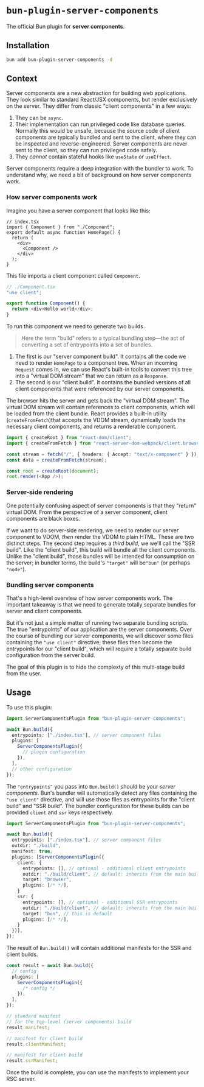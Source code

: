 # `bun-plugin-server-components`

The official Bun plugin for **server components**.

## Installation

```sh
bun add bun-plugin-server-components -d
```

## Context

Server components are a new abstraction for building web applications. They look similar to standard React/JSX components, but render exclusively on the server. They differ from classic "client components" in a few ways:

1. They can be `async`.
2. Their implementation can run privileged code like database queries. Normally this would be unsafe, because the source code of client components are typically bundled and sent to the client, where they can be inspected and reverse-engineered. Server components are never sent to the client, so they can run privileged code safely.
3. They _cannot_ contain stateful hooks like `useState` or `useEffect`.

Server components require a deep integration with the bundler to work. To understand why, we need a bit of background on how server components work.

### How server components work

Imagine you have a server component that looks like this:

```tsx
// index.tsx
import { Component } from "./Component";
export default async function HomePage() {
  return (
    <div>
      <Component />
    </div>
  );
}
```

This file imports a client component called `Component`.

```ts
// ./Component.tsx
"use client";

export function Component() {
  return <div>Hello world</div>;
}
```

To run this component we need to generate two builds.

> Here the term "build" refers to a typical bundling step—the act of converting a set of entrypoints into a set of bundles.

1. The first is our "server component build". It contains all the code we need to render `HomePage` to a component tree. When an incoming `Request` comes in, we can use React's built-in tools to convert this tree into a "virtual DOM stream" that we can return as a `Response`.
2. The second is our "client build". It contains the bundled versions of all client components that were referenced by our server components.

The browser hits the server and gets back the "virtual DOM stream". The virtual DOM stream will contain references to client components, which will be loaded from the client bundle. React provides a built-in utility (`createFromFetch`)that accepts the VDOM stream, dynamically loads the necessary client components, and returns a renderable component.

```ts
import { createRoot } from "react-dom/client";
import { createFromFetch } from "react-server-dom-webpack/client.browser";

const stream = fetch("/", { headers: { Accept: "text/x-component" } });
const data = createFromFetch(stream);

const root = createRoot(document);
root.render(<App />);
```

### Server-side rendering

One potentially confusing aspect of server components is that they "return" virtual DOM. From the perspective of a server component, client components are black boxes.

If we want to do server-side rendering, we need to render our server component to VDOM, _then_ render the VDOM to plain HTML. These are two distinct steps. The second step requires a _third build_, we we'll call the "SSR build". Like the "client build", this build will bundle all the client components. Unlike the "client build", those bundles will be intended for consumption on the server; in bundler terms, the build's `"target"` will be`"bun"` (or perhaps `"node"`).

### Bundling server components

That's a high-level overview of how server components work. The important takeaway is that we need to generate totally separate bundles for server and client components.

But it's not just a simple matter of running two separate bundling scripts. The true "entrypoints" of our application are the server components. Over the course of bundling our server components, we will discover some files containing the `"use client"` directive; these files then become the entrypoints for our "client build", which will require a totally separate build configuration from the server build.

The goal of this plugin is to hide the complexty of this multi-stage build from the user.

## Usage

To use this plugin:

```ts
import ServerComponentsPlugin from "bun-plugin-server-components";

await Bun.build({
  entrypoints: ["./index.tsx"], // server component files
  plugins: [
    ServerComponentsPlugin({
      // plugin configuration
    }),
  ],
  // other configuration
});
```

The `"entrypoints"` you pass into `Bun.build()` should be your _server components_. Bun's bundler will automatically detect any files containing the `"use client"` directive, and will use those files as entrypoints for the "client build" and "SSR build". The bundler configuration for these builds can be provided `client` and `ssr` keys respectively.

```ts
import ServerComponentsPlugin from "bun-plugin-server-components";

await Bun.build({
  entrypoints: ["./index.tsx"], // server component files
  outdir: "./build",
  manifest: true,
  plugins: [ServerComponentsPlugin({
    client: {
      entrypoints: [], // optional - additional client entrypoints
      outdir: "./build/client", // default: inherits from the main build
      target: "browser",
      plugins: [/* */],
    }
    ssr: {
      entrypoints: [], // optional - additional SSR entrypoints
      outdir: "./build/client", // default: inherits from the main build
      target: "bun", // this is default
      plugins: [/* */],
    }
  })],
});
```

The result of `Bun.build()` will contain additional manifests for the SSR and client builds.

```ts
const result = await Bun.build({
  // config
  plugins: [
    ServerComponentsPlugin({
      /* config */
    }),
  ],
});

// standard manifest
// for the top-level (server components) build
result.manifest;

// manifest for client build
result.clientManifest;

// manifest for client build
result.ssrManifest;
```

Once the build is complete, you can use the manifests to implement your RSC server.

